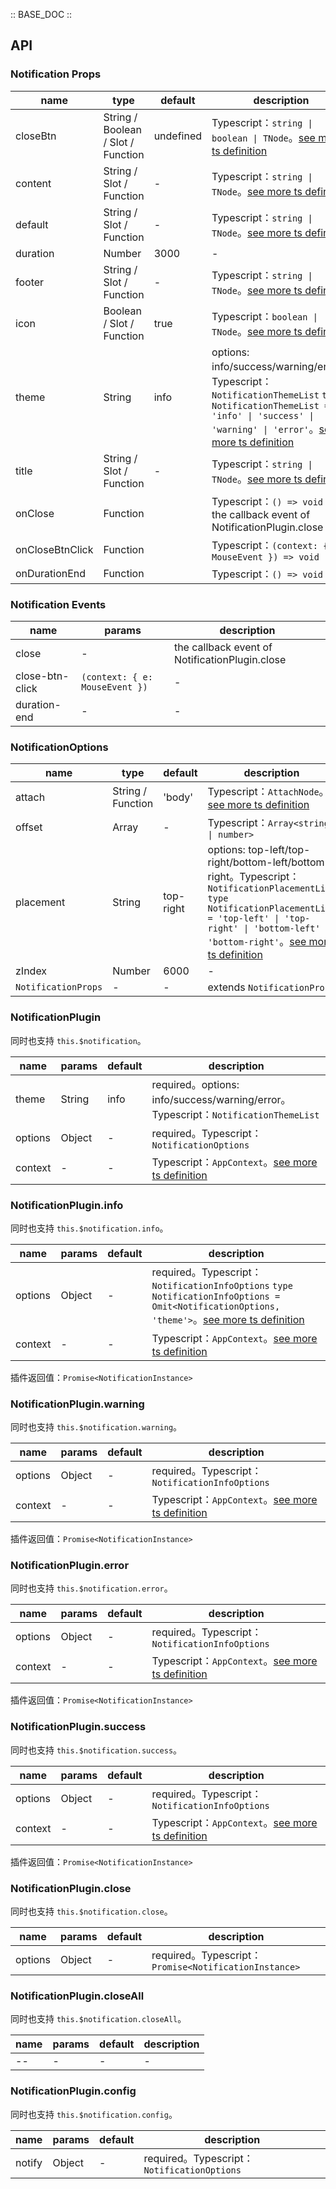 :: BASE_DOC ::

## API

### Notification Props

name | type | default | description | required
-- | -- | -- | -- | --
closeBtn | String / Boolean / Slot / Function | undefined | Typescript：`string \| boolean \| TNode`。[see more ts definition](https://github.com/Tencent/tdesign-vue-next/blob/develop/packages/components/common.ts) | N
content | String / Slot / Function | - | Typescript：`string \| TNode`。[see more ts definition](https://github.com/Tencent/tdesign-vue-next/blob/develop/packages/components/common.ts) | N
default | String / Slot / Function | - | Typescript：`string \| TNode`。[see more ts definition](https://github.com/Tencent/tdesign-vue-next/blob/develop/packages/components/common.ts) | N
duration | Number | 3000 | \- | N
footer | String / Slot / Function | - | Typescript：`string \| TNode`。[see more ts definition](https://github.com/Tencent/tdesign-vue-next/blob/develop/packages/components/common.ts) | N
icon | Boolean / Slot / Function | true | Typescript：`boolean \| TNode`。[see more ts definition](https://github.com/Tencent/tdesign-vue-next/blob/develop/packages/components/common.ts) | N
theme | String | info | options: info/success/warning/error。Typescript：`NotificationThemeList` `type NotificationThemeList = 'info' \| 'success' \| 'warning' \| 'error'`。[see more ts definition](https://github.com/Tencent/tdesign-vue-next/blob/develop/packages/components/notification/type.ts) | N
title | String / Slot / Function | - | Typescript：`string \| TNode`。[see more ts definition](https://github.com/Tencent/tdesign-vue-next/blob/develop/packages/components/common.ts) | N
onClose | Function |  | Typescript：`() => void`<br/>the callback event of NotificationPlugin.close | N
onCloseBtnClick | Function |  | Typescript：`(context: { e: MouseEvent }) => void`<br/> | N
onDurationEnd | Function |  | Typescript：`() => void`<br/> | N

### Notification Events

name | params | description
-- | -- | --
close | \- | the callback event of NotificationPlugin.close
close-btn-click | `(context: { e: MouseEvent })` | \-
duration-end | \- | \-

### NotificationOptions

name | type | default | description | required
-- | -- | -- | -- | --
attach | String / Function | 'body' | Typescript：`AttachNode`。[see more ts definition](https://github.com/Tencent/tdesign-vue-next/blob/develop/packages/components/common.ts) | N
offset | Array | - | Typescript：`Array<string \| number>` | N
placement | String | top-right | options: top-left/top-right/bottom-left/bottom-right。Typescript：`NotificationPlacementList` `type NotificationPlacementList = 'top-left' \| 'top-right' \| 'bottom-left' \| 'bottom-right'`。[see more ts definition](https://github.com/Tencent/tdesign-vue-next/blob/develop/packages/components/notification/type.ts) | N
zIndex | Number | 6000 | \- | N
`NotificationProps` | \- | - | extends `NotificationProps` | N

### NotificationPlugin

同时也支持 `this.$notification`。

name | params | default | description
-- | -- | -- | --
theme | String | info | required。options: info/success/warning/error。Typescript：`NotificationThemeList`
options | Object | - | required。Typescript：`NotificationOptions`
context | \- | - | Typescript：`AppContext`。[see more ts definition](https://github.com/Tencent/tdesign-vue-next/blob/develop/packages/components/common.ts)

### NotificationPlugin.info

同时也支持 `this.$notification.info`。

name | params | default | description
-- | -- | -- | --
options | Object | - | required。Typescript：`NotificationInfoOptions` `type NotificationInfoOptions = Omit<NotificationOptions, 'theme'>`。[see more ts definition](https://github.com/Tencent/tdesign-vue-next/blob/develop/packages/components/notification/type.ts)
context | \- | - | Typescript：`AppContext`。[see more ts definition](https://github.com/Tencent/tdesign-vue-next/blob/develop/packages/components/common.ts)

插件返回值：`Promise<NotificationInstance>`

### NotificationPlugin.warning

同时也支持 `this.$notification.warning`。

name | params | default | description
-- | -- | -- | --
options | Object | - | required。Typescript：`NotificationInfoOptions`
context | \- | - | Typescript：`AppContext`。[see more ts definition](https://github.com/Tencent/tdesign-vue-next/blob/develop/packages/components/common.ts)

插件返回值：`Promise<NotificationInstance>`

### NotificationPlugin.error

同时也支持 `this.$notification.error`。

name | params | default | description
-- | -- | -- | --
options | Object | - | required。Typescript：`NotificationInfoOptions`
context | \- | - | Typescript：`AppContext`。[see more ts definition](https://github.com/Tencent/tdesign-vue-next/blob/develop/packages/components/common.ts)

插件返回值：`Promise<NotificationInstance>`

### NotificationPlugin.success

同时也支持 `this.$notification.success`。

name | params | default | description
-- | -- | -- | --
options | Object | - | required。Typescript：`NotificationInfoOptions`
context | \- | - | Typescript：`AppContext`。[see more ts definition](https://github.com/Tencent/tdesign-vue-next/blob/develop/packages/components/common.ts)

插件返回值：`Promise<NotificationInstance>`

### NotificationPlugin.close

同时也支持 `this.$notification.close`。

name | params | default | description
-- | -- | -- | --
options | Object | - | required。Typescript：`Promise<NotificationInstance>`

### NotificationPlugin.closeAll

同时也支持 `this.$notification.closeAll`。

name | params | default | description
-- | -- | -- | --
-- | \- | - | \-

### NotificationPlugin.config

同时也支持 `this.$notification.config`。

name | params | default | description
-- | -- | -- | --
notify | Object | - | required。Typescript：`NotificationOptions`

